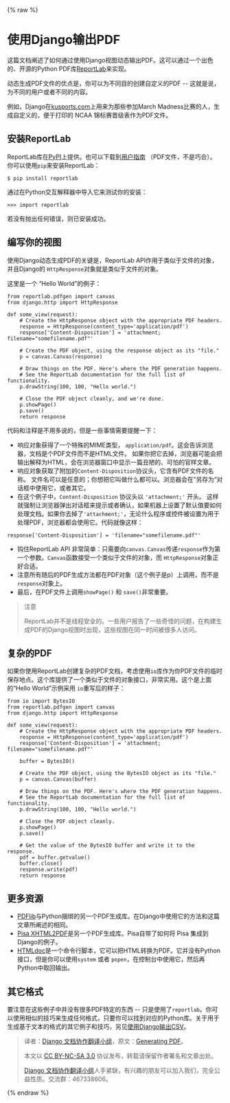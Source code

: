 {% raw %}

# 使用Django输出PDF #

这篇文档阐述了如何通过使用Django视图动态输出PDF。这可以通过一个出色的、开源的Python PDF库[ReportLab](http://www.reportlab.com/opensource/)来实现。

动态生成PDF文件的优点是，你可以为不同目的创建自定义的PDF -- 这就是说，为不同的用户或者不同的内容。

例如，Django在[kusports.com](http://www.kusports.com/)上用来为那些参加March Madness比赛的人，生成自定义的，便于打印的 NCAA 锦标赛晋级表作为PDF文件。

## 安装ReportLab ##

ReportLab库在[PyPI](https://pypi.python.org/pypi/reportlab)上提供。也可以下载到[用户指南](http://www.reportlab.com/docs/reportlab-userguide.pdf) （PDF文件，不是巧合）。 你可以使用`pip`来安装ReportLab：

```
$ pip install reportlab
```

通过在Python交互解释器中导入它来测试你的安装：

```
>>> import reportlab
```

若没有抛出任何错误，则已安装成功。

## 编写你的视图 ##

使用Django动态生成PDF的关键是，ReportLab API作用于类似于文件的对象，并且Django的 `HttpResponse`对象就是类似于文件的对象。

这里是一个 “Hello World”的例子：

```
from reportlab.pdfgen import canvas
from django.http import HttpResponse

def some_view(request):
    # Create the HttpResponse object with the appropriate PDF headers.
    response = HttpResponse(content_type='application/pdf')
    response['Content-Disposition'] = 'attachment; filename="somefilename.pdf"'

    # Create the PDF object, using the response object as its "file."
    p = canvas.Canvas(response)

    # Draw things on the PDF. Here's where the PDF generation happens.
    # See the ReportLab documentation for the full list of functionality.
    p.drawString(100, 100, "Hello world.")

    # Close the PDF object cleanly, and we're done.
    p.showPage()
    p.save()
    return response
```

代码和注释是不用多说的，但是一些事情需要提醒一下：

+ 响应对象获得了一个特殊的MIME类型， `application/pdf`。这会告诉浏览器，文档是个PDF文件而不是HTML文件。 如果你把它去掉，浏览器可能会把输出解释为HTML，会在浏览器窗口中显示一篇丑陋的、可怕的官样文章。
+ 响应对象获取了附加的`Content-Disposition`协议头，它含有PDF文件的名称。 文件名可以是任意的；你想把它叫做什么都可以。浏览器会在”另存为“对话框中使用它，或者其它。
+ 在这个例子中，`Content-Disposition` 协议头以 `'attachment;'` 开头。 这样就强制让浏览器弹出对话框来提示或者确认，如果机器上设置了默认值要如何处理文档。如果你去掉了`'attachment;'`，无论什么程序或控件被设置为用于处理PDF，浏览器都会使用它。代码就像这样：

```
response['Content-Disposition'] = 'filename="somefilename.pdf"'
```

+ 钩住ReportLab API 非常简单：只需要向`canvas.Canvas`传递`response`作为第一个参数。`Canvas`函数接受一个类似于文件的对象，而 `HttpResponse`对象正好合适。
+ 注意所有随后的PDF生成方法都在PDF对象（这个例子是p）上调用，而不是`response`对象上。
+ 最后，在PDF文件上调用`showPage()` 和 `save()`非常重要。

> 注意
>
> ReportLab并不是线程安全的。一些用户报告了一些奇怪的问题，在构建生成PDF的Django视图时出现，这些视图在同一时间被很多人访问。

## 复杂的PDF ##

如果你使用ReportLab创建复杂的PDF文档，考虑使用`io`库作为你PDF文件的临时保存地点。这个库提供了一个类似于文件的对象接口，非常实用。这个是上面的“Hello World”示例采用 `io`重写后的样子：

```
from io import BytesIO
from reportlab.pdfgen import canvas
from django.http import HttpResponse

def some_view(request):
    # Create the HttpResponse object with the appropriate PDF headers.
    response = HttpResponse(content_type='application/pdf')
    response['Content-Disposition'] = 'attachment; filename="somefilename.pdf"'

    buffer = BytesIO()

    # Create the PDF object, using the BytesIO object as its "file."
    p = canvas.Canvas(buffer)

    # Draw things on the PDF. Here's where the PDF generation happens.
    # See the ReportLab documentation for the full list of functionality.
    p.drawString(100, 100, "Hello world.")

    # Close the PDF object cleanly.
    p.showPage()
    p.save()

    # Get the value of the BytesIO buffer and write it to the response.
    pdf = buffer.getvalue()
    buffer.close()
    response.write(pdf)
    return response
```

## 更多资源 ##

+ [PDFlib](http://www.pdflib.org/)与Python捆绑的另一个PDF生成库。在Django中使用它的方法和这篇文章所阐述的相同。
+ [Pisa XHTML2PDF](http://www.xhtml2pdf.com/)是另一个PDF生成库。Pisa自带了如何将 Pisa 集成到 Django的例子。
+ [HTMLdoc](http://www.htmldoc.org/)是一个命令行脚本，它可以把HTML转换为PDF。它并没有Python接口，但是你可以使用`system` 或者 `popen`，在控制台中使用它，然后再Python中取回输出。

## 其它格式 ##

要注意在这些例子中并没有很多PDF特定的东西 -- 只是使用了`reportlab`。你可以使用相似的技巧来生成任何格式，只要你可以找到对应的Python库。关于用于生成基于文本的格式的其它例子和技巧，另见[使用Django输出CSV](http://python.usyiyi.cn/django/howto/outputting-csv.html)。

> 译者：[Django 文档协作翻译小组](http://python.usyiyi.cn/django/index.html)，原文：[Generating PDF](https://docs.djangoproject.com/en/1.8/howto/outputting-pdf/)。
>
> 本文以 [CC BY-NC-SA 3.0](http://creativecommons.org/licenses/by-nc-sa/3.0/cn/) 协议发布，转载请保留作者署名和文章出处。
>
> [Django 文档协作翻译小组](http://python.usyiyi.cn/django/index.html)人手紧缺，有兴趣的朋友可以加入我们，完全公益性质。交流群：467338606。

{% endraw %}
